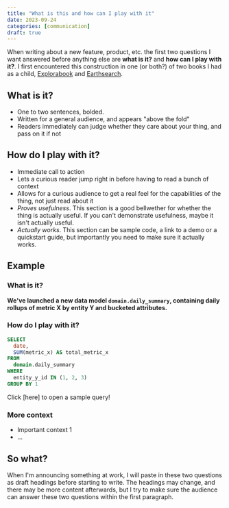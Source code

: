 ```yaml
---
title: "What is this and how can I play with it"
date: 2023-09-24
categories: [communication]
draft: true
---
```


When writing about a new feature, product, etc. the first two questions I want answered before anything else are **what is it?** and **how can I play with it?**.
I first encountered this construction in one (or both?) of two books I had as a child, [Explorabook](https://www.goodreads.com/en/book/show/558728) and [Earthsearch](https://www.goodreads.com/book/show/370703.Earthsearch).

## What is it?
- One to two sentences, bolded.
- Written for a general audience, and appears "above the fold"
- Readers immediately can judge whether they care about your thing, and pass on it if not

## How do I play with it?
- Immediate call to action
- Lets a curious reader jump right in before having to read a bunch of context
- Allows for a curious audience to get a real feel for the capabilities of the thing, not just read about it
- _Proves usefulness_.  This section is a good bellwether for whether the thing is actually useful.  If you can't demonstrate usefulness, maybe it isn't actually useful. 
- _Actually works_.  This section can be sample code, a link to a demo or a quickstart guide, but importantly you need to make sure it actually works.

## Example

### What is it?
**We've launched a new data model `domain.daily_summary`, containing daily rollups of metric X by entity Y and bucketed attributes.**

### How do I play with it?
```sql
SELECT
  date,
  SUM(metric_x) AS total_metric_x
FROM
  domain.daily_summary
WHERE
  entity_y_id IN (1, 2, 3)
GROUP BY 1
```

Click [here] to open a sample query!

### More context

- Important context 1
- ...

## So what?
When I'm announcing something at work, I will paste in these two questions as draft headings before starting to write.
The headings may change, and there may be more content afterwards, but I try to make sure the audience can answer these two questions within the first paragraph. 